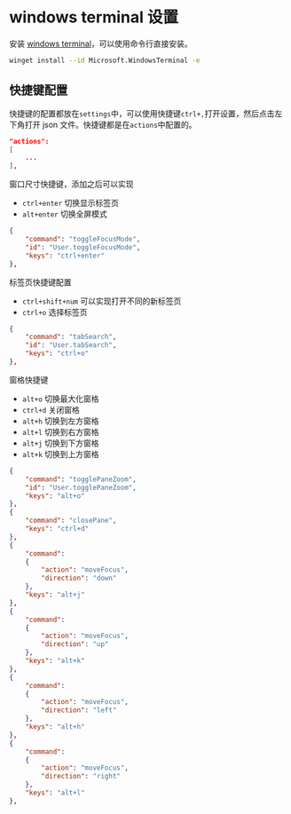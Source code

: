 # windows terminal 设置

安装 [windows terminal](https://learn.microsoft.com/zh-cn/windows/terminal/install)，可以使用命令行直接安装。

```bash
winget install --id Microsoft.WindowsTerminal -e
```

## 快捷键配置

快捷键的配置都放在`settings`中，可以使用快捷键`ctrl+,`打开设置，然后点击左下角打开 json 文件。快捷键都是在`actions`中配置的。

```json
"actions":
[
    ...
],
```

窗口尺寸快捷键，添加之后可以实现

- `ctrl+enter` 切换显示标签页
- `alt+enter` 切换全屏模式

```json
{
    "command": "toggleFocusMode",
    "id": "User.toggleFocusMode",
    "keys": "ctrl+enter"
},
```

标签页快捷键配置

- `ctrl+shift+num` 可以实现打开不同的新标签页
- `ctrl+o` 选择标签页

```json
{
    "command": "tabSearch",
    "id": "User.tabSearch",
    "keys": "ctrl+o"
},

```

窗格快捷键

- `alt+o` 切换最大化窗格
- `ctrl+d` 关闭窗格
- `alt+h` 切换到左方窗格
- `alt+l` 切换到右方窗格
- `alt+j` 切换到下方窗格
- `alt+k` 切换到上方窗格

```json
{
    "command": "togglePaneZoom",
    "id": "User.togglePaneZoom",
    "keys": "alt+o"
},
{
    "command": "closePane",
    "keys": "ctrl+d"
},
{
    "command":
    {
        "action": "moveFocus",
        "direction": "down"
    },
    "keys": "alt+j"
},
{
    "command":
    {
        "action": "moveFocus",
        "direction": "up"
    },
    "keys": "alt+k"
},
{
    "command":
    {
        "action": "moveFocus",
        "direction": "left"
    },
    "keys": "alt+h"
},
{
    "command":
    {
        "action": "moveFocus",
        "direction": "right"
    },
    "keys": "alt+l"
},
```
